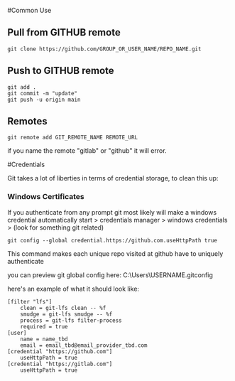 #Common Use

## Pull from GITHUB remote

```
git clone https://github.com/GROUP_OR_USER_NAME/REPO_NAME.git
```

## Push to GITHUB remote

```
git add .
git commit -m "update"
git push -u origin main
```

## Remotes

```
git remote add GIT_REMOTE_NAME REMOTE_URL
```

if you name the remote "gitlab" or "github" it will error.

#Credentials

Git takes a lot of liberties in terms of credential storage, to clean this up:

### Windows Certificates
If you authenticate from any prompt git most likely will make a windows credential automatically
start > credentials manager > windows credentials > (look for something git related)

```text
git config --global credential.https://github.com.useHttpPath true
```
This command makes each unique repo visited at github have to uniquely authenticate 

you can preview git global config here:
C:\Users\USERNAME\.gitconfig

here's an example of what it should look like:

```text
[filter "lfs"]
	clean = git-lfs clean -- %f
	smudge = git-lfs smudge -- %f
	process = git-lfs filter-process
	required = true
[user]
	name = name_tbd
	email = email_tbd@email_provider_tbd.com
[credential "https://github.com"]
	useHttpPath = true
[credential "https://gitlab.com"]
	useHttpPath = true
```

